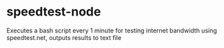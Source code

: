 # speedtest-node
Executes a bash script every 1 minute for testing internet bandwidth using speedtest.net, outputs results to text file
